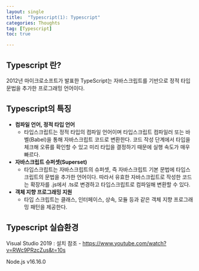 ```yaml
---
layout: single
title:  "Typescript(1): Typescript"
categories: Thoughts
tag: [Typescript]
toc: true 

---
```


## Typescript 란?

2012년 마이크로소프트가 발표한 TypeScript는 자바스크립트를 기반으로 정적 타입 문법을 추가한 프로그래밍 언어이다.



## Typescript의 특징

- **컴파일 언어, 정적 타입 언어**
  - 타입스크립트는 정적 타입의 컴파일 언어이며 타입스크립트 컴파일러 또는 바벨(Babel)을 통해 자바스크립트 코드로 변환한다. 코드 작성 단계에서 타입을 체크해 오류를 확인할 수 있고 미리 타입을 결정하기 때문에 실행 속도가 매우 빠르다.
- **자바스크립트 슈퍼셋(Superset)**
  - 타입스크립트는 자바스크립트의 슈퍼셋, 즉 자바스크립트 기본 문법에 타입스크립트의 문법을 추가한 언어이다. 따라서 유효한 자바스크립트로 작성한 코드는 확장자를 .js에서 .ts로 변경하고 타입스크립트로 컴파일해 변환할 수 있다.
- **객체 지향 프로그래밍 지원**
  - 타입 스크립트는 클래스, 인터페이스, 상속, 모듈 등과 같은 객체 지향 프로그래밍 패턴을 제공한다.



## Typescript 실습환경

Visual Studio 2019 : 설치 참조 - https://www.youtube.com/watch?v=RWc9PRzcZus&t=10s

Node.js v16.16.0
